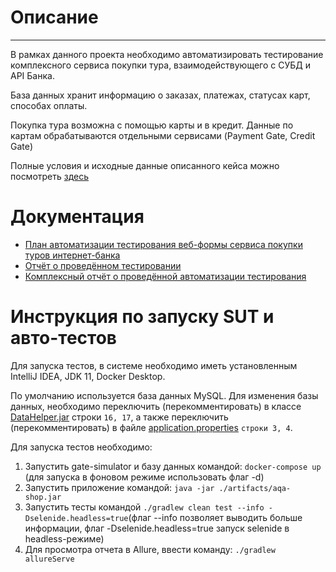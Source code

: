 # Описание   
***
В рамках данного проекта необходимо автоматизировать тестирование комплексного сервиса покупки тура, взаимодействующего с СУБД и API Банка.  

База данных хранит информацию о заказах, платежах, статусах карт, способах оплаты.  

Покупка тура возможна с помощью карты и в кредит. Данные по картам обрабатываются отдельными сервисами (Payment Gate, Credit Gate)  

Полные условия и исходные данные описанного кейса можно посмотреть [здесь](https://github.com/netology-code/qa-diploma)   

# Документация
* [План автоматизации тестирования веб-формы сервиса покупки туров интернет-банка](https://github.com/Bangold666/QA_Diploma/blob/master/documents/Plan.md)  
* [Отчёт о проведённом тестировании](https://github.com/Bangold666/QA_Diploma/blob/master/documents/Report.md)
* [Комплексный отчёт о проведённой автоматизации тестирования]()

# Инструкция по запуску SUT и авто-тестов
Для запуска тестов, в системе необходимо иметь установленным IntelliJ IDEA, JDK 11, Docker Desktop.

По умолчанию используется база данных MySQL. Для изменения базы данных, необходимо переключить (перекомментировать) в классе [DataHelper.jar](https://github.com/Bangold666/QA_Diploma/blob/master/src/test/java/netology/ru/Data/DataHelper.java) строки `16, 17`, а также переключить (перекомментировать) в файле [application.properties](https://github.com/Bangold666/QA_Diploma/blob/master/application.properties) `строки 3, 4`.

Для запуска тестов необходимо:

1. Запустить gate-simulator и базу данных командой: `docker-compose up` (для запуска в фоновом режиме использовать флаг -d)
2. Запустить приложение командой: `java -jar ./artifacts/aqa-shop.jar`
3. Запустить тесты командой `./gradlew clean test --info -Dselenide.headless=true`(флаг --info позволяет выводить больше информации, флаг -Dselenide.headless=true запуск selenide в headless-режиме)
4. Для просмотра отчета в Allure, ввести команду: `./gradlew allureServe`
